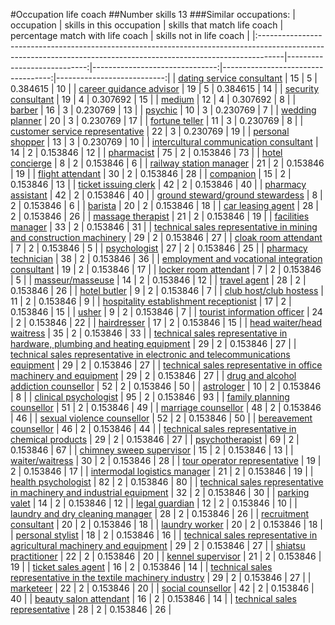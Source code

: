 #Occupation life coach
##Number skills 13
###Similar occupations:
| occupation                                                                                                                                                        |   skills in this occupation |   skills that match life coach |   percentage match with life coach |   skills not in life coach |
|:------------------------------------------------------------------------------------------------------------------------------------------------------------------|----------------------------:|-------------------------------:|-----------------------------------:|---------------------------:|
| [dating service consultant](dating_service_consultant.md)                                                                                                         |                          15 |                              5 |                           0.384615 |                         10 |
| [career guidance advisor](career_guidance_advisor.md)                                                                                                             |                          19 |                              5 |                           0.384615 |                         14 |
| [security consultant](security_consultant.md)                                                                                                                     |                          19 |                              4 |                           0.307692 |                         15 |
| [medium](medium.md)                                                                                                                                               |                          12 |                              4 |                           0.307692 |                          8 |
| [barber](barber.md)                                                                                                                                               |                          16 |                              3 |                           0.230769 |                         13 |
| [psychic](psychic.md)                                                                                                                                             |                          10 |                              3 |                           0.230769 |                          7 |
| [wedding planner](wedding_planner.md)                                                                                                                             |                          20 |                              3 |                           0.230769 |                         17 |
| [fortune teller](fortune_teller.md)                                                                                                                               |                          11 |                              3 |                           0.230769 |                          8 |
| [customer service representative](customer_service_representative.md)                                                                                             |                          22 |                              3 |                           0.230769 |                         19 |
| [personal shopper](personal_shopper.md)                                                                                                                           |                          13 |                              3 |                           0.230769 |                         10 |
| [intercultural communication consultant](intercultural_communication_consultant.md)                                                                               |                          14 |                              2 |                           0.153846 |                         12 |
| [pharmacist](pharmacist.md)                                                                                                                                       |                          75 |                              2 |                           0.153846 |                         73 |
| [hotel concierge](hotel_concierge.md)                                                                                                                             |                           8 |                              2 |                           0.153846 |                          6 |
| [railway station manager](railway_station_manager.md)                                                                                                             |                          21 |                              2 |                           0.153846 |                         19 |
| [flight attendant](flight_attendant.md)                                                                                                                           |                          30 |                              2 |                           0.153846 |                         28 |
| [companion](companion.md)                                                                                                                                         |                          15 |                              2 |                           0.153846 |                         13 |
| [ticket issuing clerk](ticket_issuing_clerk.md)                                                                                                                   |                          42 |                              2 |                           0.153846 |                         40 |
| [pharmacy assistant](pharmacy_assistant.md)                                                                                                                       |                          42 |                              2 |                           0.153846 |                         40 |
| [ground steward/ground stewardess](ground_steward-ground_stewardess.md)                                                                                           |                           8 |                              2 |                           0.153846 |                          6 |
| [barista](barista.md)                                                                                                                                             |                          20 |                              2 |                           0.153846 |                         18 |
| [car leasing agent](car_leasing_agent.md)                                                                                                                         |                          28 |                              2 |                           0.153846 |                         26 |
| [massage therapist](massage_therapist.md)                                                                                                                         |                          21 |                              2 |                           0.153846 |                         19 |
| [facilities manager](facilities_manager.md)                                                                                                                       |                          33 |                              2 |                           0.153846 |                         31 |
| [technical sales representative in mining and construction machinery](technical_sales_representative_in_mining_and_construction_machinery.md)                     |                          29 |                              2 |                           0.153846 |                         27 |
| [cloak room attendant](cloak_room_attendant.md)                                                                                                                   |                           7 |                              2 |                           0.153846 |                          5 |
| [psychologist](psychologist.md)                                                                                                                                   |                          27 |                              2 |                           0.153846 |                         25 |
| [pharmacy technician](pharmacy_technician.md)                                                                                                                     |                          38 |                              2 |                           0.153846 |                         36 |
| [employment and vocational integration consultant](employment_and_vocational_integration_consultant.md)                                                           |                          19 |                              2 |                           0.153846 |                         17 |
| [locker room attendant](locker_room_attendant.md)                                                                                                                 |                           7 |                              2 |                           0.153846 |                          5 |
| [masseur/masseuse](masseur-masseuse.md)                                                                                                                           |                          14 |                              2 |                           0.153846 |                         12 |
| [travel agent](travel_agent.md)                                                                                                                                   |                          28 |                              2 |                           0.153846 |                         26 |
| [hotel butler](hotel_butler.md)                                                                                                                                   |                           9 |                              2 |                           0.153846 |                          7 |
| [club host/club hostess](club_host-club_hostess.md)                                                                                                               |                          11 |                              2 |                           0.153846 |                          9 |
| [hospitality establishment receptionist](hospitality_establishment_receptionist.md)                                                                               |                          17 |                              2 |                           0.153846 |                         15 |
| [usher](usher.md)                                                                                                                                                 |                           9 |                              2 |                           0.153846 |                          7 |
| [tourist information officer](tourist_information_officer.md)                                                                                                     |                          24 |                              2 |                           0.153846 |                         22 |
| [hairdresser](hairdresser.md)                                                                                                                                     |                          17 |                              2 |                           0.153846 |                         15 |
| [head waiter/head waitress](head_waiter-head_waitress.md)                                                                                                         |                          35 |                              2 |                           0.153846 |                         33 |
| [technical sales representative in hardware, plumbing and heating equipment](technical_sales_representative_in_hardware,_plumbing_and_heating_equipment.md)       |                          29 |                              2 |                           0.153846 |                         27 |
| [technical sales representative in electronic and telecommunications equipment](technical_sales_representative_in_electronic_and_telecommunications_equipment.md) |                          29 |                              2 |                           0.153846 |                         27 |
| [technical sales representative in office machinery and equipment](technical_sales_representative_in_office_machinery_and_equipment.md)                           |                          29 |                              2 |                           0.153846 |                         27 |
| [drug and alcohol addiction counsellor](drug_and_alcohol_addiction_counsellor.md)                                                                                 |                          52 |                              2 |                           0.153846 |                         50 |
| [astrologer](astrologer.md)                                                                                                                                       |                          10 |                              2 |                           0.153846 |                          8 |
| [clinical psychologist](clinical_psychologist.md)                                                                                                                 |                          95 |                              2 |                           0.153846 |                         93 |
| [family planning counsellor](family_planning_counsellor.md)                                                                                                       |                          51 |                              2 |                           0.153846 |                         49 |
| [marriage counsellor](marriage_counsellor.md)                                                                                                                     |                          48 |                              2 |                           0.153846 |                         46 |
| [sexual violence counsellor](sexual_violence_counsellor.md)                                                                                                       |                          52 |                              2 |                           0.153846 |                         50 |
| [bereavement counsellor](bereavement_counsellor.md)                                                                                                               |                          46 |                              2 |                           0.153846 |                         44 |
| [technical sales representative in chemical products](technical_sales_representative_in_chemical_products.md)                                                     |                          29 |                              2 |                           0.153846 |                         27 |
| [psychotherapist](psychotherapist.md)                                                                                                                             |                          69 |                              2 |                           0.153846 |                         67 |
| [chimney sweep supervisor](chimney_sweep_supervisor.md)                                                                                                           |                          15 |                              2 |                           0.153846 |                         13 |
| [waiter/waitress](waiter-waitress.md)                                                                                                                             |                          30 |                              2 |                           0.153846 |                         28 |
| [tour operator representative](tour_operator_representative.md)                                                                                                   |                          19 |                              2 |                           0.153846 |                         17 |
| [intermodal logistics manager](intermodal_logistics_manager.md)                                                                                                   |                          21 |                              2 |                           0.153846 |                         19 |
| [health psychologist](health_psychologist.md)                                                                                                                     |                          82 |                              2 |                           0.153846 |                         80 |
| [technical sales representative in machinery and industrial equipment](technical_sales_representative_in_machinery_and_industrial_equipment.md)                   |                          32 |                              2 |                           0.153846 |                         30 |
| [parking valet](parking_valet.md)                                                                                                                                 |                          14 |                              2 |                           0.153846 |                         12 |
| [legal guardian](legal_guardian.md)                                                                                                                               |                          12 |                              2 |                           0.153846 |                         10 |
| [laundry and dry cleaning manager](laundry_and_dry_cleaning_manager.md)                                                                                           |                          28 |                              2 |                           0.153846 |                         26 |
| [recruitment consultant](recruitment_consultant.md)                                                                                                               |                          20 |                              2 |                           0.153846 |                         18 |
| [laundry worker](laundry_worker.md)                                                                                                                               |                          20 |                              2 |                           0.153846 |                         18 |
| [personal stylist](personal_stylist.md)                                                                                                                           |                          18 |                              2 |                           0.153846 |                         16 |
| [technical sales representative in agricultural machinery and equipment](technical_sales_representative_in_agricultural_machinery_and_equipment.md)               |                          29 |                              2 |                           0.153846 |                         27 |
| [shiatsu practitioner](shiatsu_practitioner.md)                                                                                                                   |                          22 |                              2 |                           0.153846 |                         20 |
| [kennel supervisor](kennel_supervisor.md)                                                                                                                         |                          21 |                              2 |                           0.153846 |                         19 |
| [ticket sales agent](ticket_sales_agent.md)                                                                                                                       |                          16 |                              2 |                           0.153846 |                         14 |
| [technical sales representative in the textile machinery industry](technical_sales_representative_in_the_textile_machinery_industry.md)                           |                          29 |                              2 |                           0.153846 |                         27 |
| [marketeer](marketeer.md)                                                                                                                                         |                          22 |                              2 |                           0.153846 |                         20 |
| [social counsellor](social_counsellor.md)                                                                                                                         |                          42 |                              2 |                           0.153846 |                         40 |
| [beauty salon attendant](beauty_salon_attendant.md)                                                                                                               |                          16 |                              2 |                           0.153846 |                         14 |
| [technical sales representative](technical_sales_representative.md)                                                                                               |                          28 |                              2 |                           0.153846 |                         26 |
